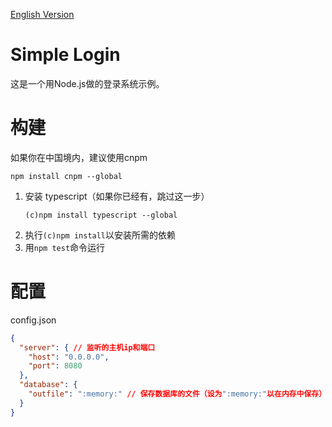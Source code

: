 [English Version](https://github.com/sjc0910/simple-login/blob/main/README.md)
# Simple Login
这是一个用Node.js做的登录系统示例。

# 构建
如果你在中国境内，建议使用cnpm
```
npm install cnpm --global
```
1. 安装 typescript（如果你已经有，跳过这一步）
   ```
   (c)npm install typescript --global
   ```
2. 执行`(c)npm install`以安装所需的依赖
3. 用`npm test`命令运行

# 配置
config.json
```json
{
  "server": { // 监听的主机ip和端口
    "host": "0.0.0.0",
    "port": 8080
  },
  "database": {
    "outfile": ":memory:" // 保存数据库的文件（设为":memory:"以在内存中保存）
  }
}
```